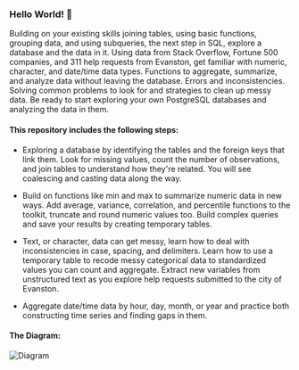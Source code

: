 ### Hello World! 👋

Building on your existing skills joining tables, using basic functions, grouping data, and using subqueries, the next step in SQL, explore a database and the data in it. Using data from Stack Overflow, Fortune 500 companies, and 311 help requests from Evanston, get familiar with numeric, character, and date/time data types. Functions to aggregate, summarize, and analyze data without leaving the database. Errors and inconsistencies. Solving common problems to look for and strategies to clean up messy data. Be ready to start exploring your own PostgreSQL databases and analyzing the data in them.

#### This repository includes the following steps:

* Exploring a database by identifying the tables and the foreign keys that link them. Look for missing values, count the number of observations, and join tables to understand how they're related. You will see coalescing and casting data along the way.

* Build on functions like min and max to summarize numeric data in new ways. Add average, variance, correlation, and percentile functions to the toolkit, truncate and round numeric values too. Build complex queries and save your results by creating temporary tables.

* Text, or character, data can get messy, learn how to deal with inconsistencies in case, spacing, and delimiters. Learn how to use a temporary table to recode messy categorical data to standardized values you can count and aggregate. Extract new variables from unstructured text as you explore help requests submitted to the city of Evanston.

* Aggregate date/time data by hour, day, month, or year and practice both constructing time series and finding gaps in them.

#### The Diagram:

![Diagram](https://assets.datacamp.com/production/repositories/3567/datasets/63f06eacb55f42967415232093d7c25f38b29043/erdiagram.png)


